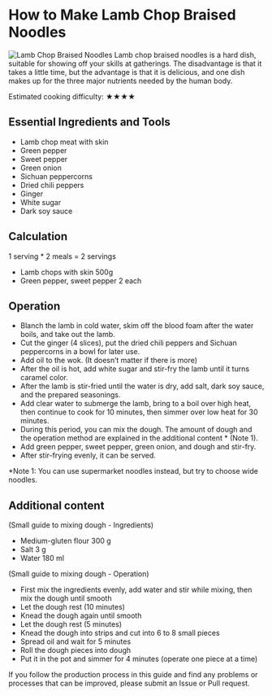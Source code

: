 # How to Make Lamb Chop Braised Noodles

![Lamb Chop Braised Noodles](./羊排焖面.jpg)
Lamb chop braised noodles is a hard dish, suitable for showing off your skills at gatherings. The disadvantage is that it takes a little time, but the advantage is that it is delicious, and one dish makes up for the three major nutrients needed by the human body.

Estimated cooking difficulty: ★★★★

## Essential Ingredients and Tools

- Lamb chop meat with skin
- Green pepper
- Sweet pepper
- Green onion
- Sichuan peppercorns
- Dried chili peppers
- Ginger
- White sugar
- Dark soy sauce

## Calculation

1 serving * 2 meals = 2 servings

- Lamb chops with skin 500g
- Green pepper, sweet pepper 2 each

## Operation

- Blanch the lamb in cold water, skim off the blood foam after the water boils, and take out the lamb.
- Cut the ginger (4 slices), put the dried chili peppers and Sichuan peppercorns in a bowl for later use.
- Add oil to the wok. (It doesn’t matter if there is more)
- After the oil is hot, add white sugar and stir-fry the lamb until it turns caramel color.
- After the lamb is stir-fried until the water is dry, add salt, dark soy sauce, and the prepared seasonings.
- Add clear water to submerge the lamb, bring to a boil over high heat, then continue to cook for 10 minutes, then simmer over low heat for 30 minutes.
- During this period, you can mix the dough. The amount of dough and the operation method are explained in the additional content * (Note 1).
- Add green pepper, sweet pepper, green onion, and dough and stir-fry.
- After stir-frying evenly, it can be served.

*Note 1: You can use supermarket noodles instead, but try to choose wide noodles.

## Additional content

(Small guide to mixing dough - Ingredients)

- Medium-gluten flour 300 g
- Salt 3 g
- Water 180 ml

(Small guide to mixing dough - Operation)

- First mix the ingredients evenly, add water and stir while mixing, then mix the dough until smooth
- Let the dough rest (10 minutes)
- Knead the dough again until smooth
- Let the dough rest (5 minutes)
- Knead the dough into strips and cut into 6 to 8 small pieces
- Spread oil and wait for 5 minutes
- Roll the dough pieces into dough
- Put it in the pot and simmer for 4 minutes (operate one piece at a time)

If you follow the production process in this guide and find any problems or processes that can be improved, please submit an Issue or Pull request.
